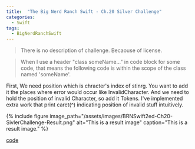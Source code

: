 ```yaml
---
title:  "The Big Nerd Ranch Swift - Ch.20 Silver Challenge"
categories: 
  - Swift
tags:
  - BigNerdRanchSwift
---
```


> There is no description of challenge. Becaouse of license.

> When I use a header "class someName..." in code block for some code, that means the following code is within the scope of the class named 'someName'.

First, We need position which is chracter's index of stinrg. You want to add it the places where error would occur like InvalidCharacter. And we need to hold the position of invalid Character, so add it Tokens. I've implemented extra work that print caret(^) indicating position of invalid stuff intuitively.

{% include figure image_path="/assets/images/BRNSwift2ed-Ch20-SivlerChallenge-Result.png" alt="This is a result image" caption="This is a result image." %}



[code](https://github.com/HaeSeongPark/BNRSwift/commit/a2b98ec595c30cd1f380d9fa84f6999efd058365)
